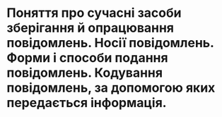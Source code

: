 # Поняття про сучасні засоби зберігання й опрацювання повідомлень. Носії повідомлень. Форми і способи подання повідомлень. Кодування повідомлень, за допомогою яких передається інформація.
